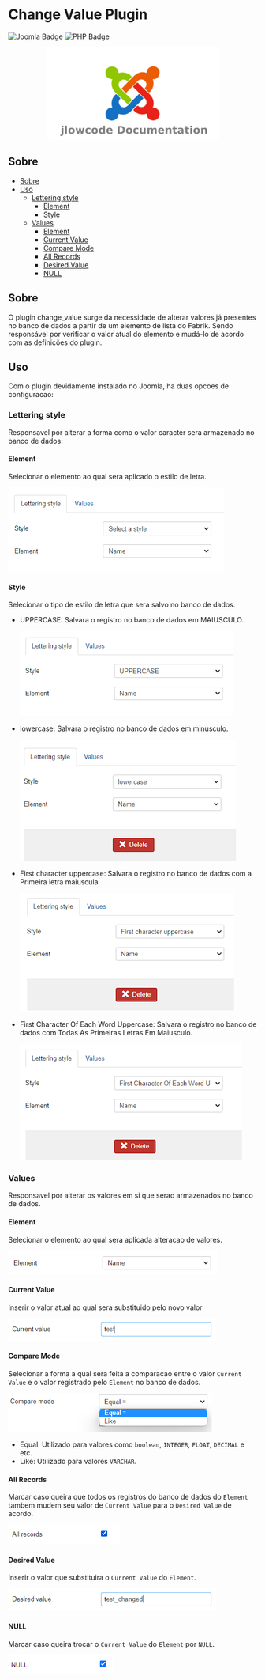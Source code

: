 # Change Value Plugin

![Joomla Badge](https://img.shields.io/badge/Joomla-5091CD?style=for-the-badge&logo=joomla&logoColor=white) ![PHP Badge](https://img.shields.io/badge/PHP-777BB4?style=for-the-badge&logo=php&logoColor=white)

<center>
  <img src="./.github/jlowcodelogo.png" width="350" />
</center>

## Sobre

- [Sobre](#sobre)
- [Uso](#uso)
  - [Lettering style](#lettering-style)
    - [Element](#element)
    - [Style](#style)
  - [Values](#values)
    - [Element](#element)
    - [Current Value](#current-value)
    - [Compare Mode](#compare-mode)
    - [All Records](#all-records)
    - [Desired Value](#desired-value)
    - [NULL](#null)

## Sobre

O plugin change_value surge da necessidade de alterar valores já presentes no banco de dados a partir de um elemento de lista do Fabrik. Sendo responsável por verificar o valor atual do elemento e mudá-lo de acordo com as definições do plugin.

## Uso

Com o plugin devidamente instalado no Joomla, ha duas opcoes de configuracao:

### Lettering style

Responsavel por alterar a forma como o valor caracter sera armazenado no banco de dados:

#### Element

Selecionar o elemento ao qual sera aplicado o estilo de letra.

![Element](./.github/03.png)

#### Style

Selecionar o tipo de estilo de letra que sera salvo no banco de dados.

- UPPERCASE: Salvara o registro no banco de dados em MAIUSCULO.

  ![Element](./.github/04.png)

- lowercase: Salvara o registro no banco de dados em minusculo.

  ![Element](./.github/05.png)

- First character uppercase: Salvara o registro no banco de dados com a Primeira letra maiuscula.

  ![Element](./.github/06.png)

- First Character Of Each Word Uppercase: Salvara o registro no banco de dados com Todas As Primeiras Letras Em Maiusculo.

  ![Element](./.github/07.png)

### Values

Responsavel por alterar os valores em si que serao armazenados no banco de dados.

#### Element

Selecionar o elemento ao qual sera aplicada alteracao de valores.

![Element](./.github/08.png)

#### Current Value

Inserir o valor atual ao qual sera substituido pelo novo valor

![Element](./.github/09.png)

#### Compare Mode

Selecionar a forma a qual sera feita a comparacao entre o valor `Current Value` e o valor registrado pelo `Element` no banco de dados.

![Element](./.github/10.png)

- Equal: Utilizado para valores como `boolean`, `INTEGER`, `FLOAT`, `DECIMAL` e etc.
- Like: Utilizado para valores `VARCHAR`.

#### All Records

Marcar caso queira que todos os registros do banco de dados do `Element` tambem mudem seu valor de `Current Value` para o `Desired Value` de acordo.

![Element](./.github/11.png)

#### Desired Value

Inserir o valor que substituira o `Current Value` do `Element`.

![Element](./.github/12.png)

#### NULL

Marcar caso queira trocar o `Current Value` do `Element` por `NULL`.

![Element](./.github/13.png)
